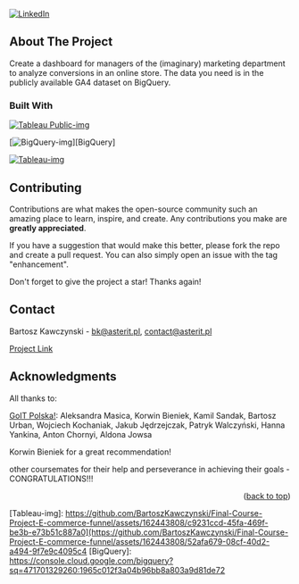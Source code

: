 <a name="readme-top"></a>

[![LinkedIn][linkedin-shield]][linkedin-url]


## About The Project

<!-- [![Product Name Screen Shot][product-screenshot]](https://example.com) -->

Create a dashboard for managers of the (imaginary) marketing department to analyze conversions in an online store. The data you need is in the publicly available GA4 dataset on BigQuery.


### Built With

[![Tableau Public-img](https://github.com/BartoszKawczynski/Final-Course-Project-E-commerce-funnel/assets/162443808/9a26557b-c8be-44ba-b822-0f11047860aa)][Tableau Public]

[![BigQuery-img](https://github.com/BartoszKawczynski/Final-Course-Project-E-commerce-funnel/assets/162443808/5f51b514-1515-4d37-b2a3-a5f610f4f35d)][BigQuery]

[![Tableau-img](https://github.com/BartoszKawczynski/Final-Course-Project-E-commerce-funnel/assets/162443808/b018d77a-ca62-4156-8c38-7f2f479b4381)][Tableau Public]


## Contributing

Contributions are what makes the open-source community such an amazing place to learn, inspire, and create. Any contributions you make are **greatly appreciated**.

If you have a suggestion that would make this better, please fork the repo and create a pull request. You can also simply open an issue with the tag "enhancement".

Don't forget to give the project a star! Thanks again!

## Contact

Bartosz Kawczynski - bk@asterit.pl, contact@asterit.pl

[Project Link]


## Acknowledgments

All thanks to:

[GoIT Polska!]:
Aleksandra Masica,
Korwin Bieniek,
Kamil Sandak,
Bartosz Urban,
Wojciech Kochaniak,
Jakub Jędrzejczak,
Patryk Walczyński,
Hanna Yankina,
Anton Chornyi,
Aldona Jowsa

Korwin Bieniek for a great recommendation!

other coursemates for their help and perseverance in achieving their goals - CONGRATULATIONS!!!

<p align="right">(<a href="#readme-top">back to top</a>)</p>

[linkedin-shield]: https://img.shields.io/badge/-LinkedIn-black.svg?style=for-the-badge&logo=linkedin&colorB=555
[linkedin-url]: https://www.linkedin.com/in/bartosz-kawczy%C5%84ski-667770252/
<!-- [product-screenshot]: images/screenshot.png -->
[DBeaver]: https://dbeaver.io/
[DBeaver-img]: https://upload.wikimedia.org/wikipedia/commons/b/b5/DBeaver_logo.svg/
[Tableau Public]: https://public.tableau.com/app/profile/bartosz.kawczy.ski/viz/1_PGoIT_BK02_05_2024/Dashboard?publish=yes/
[Project Link]: https://github.com/BartoszKawczynski/Final-Course-Project-E-commerce-funnel/tree/main/
[GoIT Polska!]: https://goit.global/pl/
[Tableau-img]: https://github.com/BartoszKawczynski/Final-Course-Project-E-commerce-funnel/assets/162443808/c9231ccd-45fa-469f-be3b-e73b51c887a0](https://github.com/BartoszKawczynski/Final-Course-Project-E-commerce-funnel/assets/162443808/52afa679-08cf-40d2-a494-9f7e9c4095c4
[BigQuery]: https://console.cloud.google.com/bigquery?sq=471701329260:1965c012f3a04b96bb8a803a9d81de72

